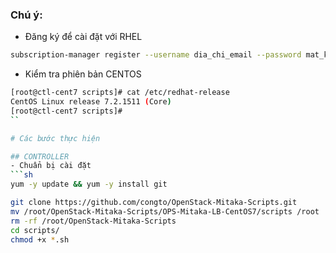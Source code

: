 ### Chú ý: 

- Đăng ký để cài đặt với RHEL
```sh
subscription-manager register --username dia_chi_email --password mat_khau --auto-attach
```

- Kiểm tra phiên bản CENTOS
```sh
[root@ctl-cent7 scripts]# cat /etc/redhat-release
CentOS Linux release 7.2.1511 (Core)
[root@ctl-cent7 scripts]#
``

# Các bước thực hiện

## CONTROLLER
- Chuẩn bị cài đặt
```sh
yum -y update && yum -y install git

git clone https://github.com/congto/OpenStack-Mitaka-Scripts.git
mv /root/OpenStack-Mitaka-Scripts/OPS-Mitaka-LB-CentOS7/scripts /root
rm -rf /root/OpenStack-Mitaka-Scripts
cd scripts/
chmod +x *.sh
```

